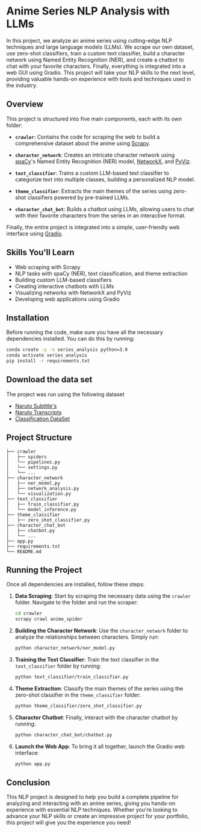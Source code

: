 # Anime Series NLP Analysis with LLMs

In this project, we analyze an anime series using cutting-edge NLP techniques and large language models (LLMs). We scrape our own dataset, use zero-shot classifiers, train a custom text classifier, build a character network using Named Entity Recognition (NER), and create a chatbot to chat with your favorite characters. Finally, everything is integrated into a web GUI using Gradio. This project will take your NLP skills to the next level, providing valuable hands-on experience with tools and techniques used in the industry.

## Overview

This project is structured into five main components, each with its own folder:

- **`crawler`**: Contains the code for scraping the web to build a comprehensive dataset about the anime using [Scrapy](https://scrapy.org/).
  
- **`character_network`**: Creates an intricate character network using [spaCy](https://spacy.io/)'s Named Entity Recognition (NER) model, [NetworkX](https://networkx.github.io/), and [PyViz](https://pyviz.org/).
  
- **`text_classifier`**: Trains a custom LLM-based text classifier to categorize text into multiple classes, building a personalized NLP model.

- **`theme_classifier`**: Extracts the main themes of the series using zero-shot classifiers powered by pre-trained LLMs.
  
- **`character_chat_bot`**: Builds a chatbot using LLMs, allowing users to chat with their favorite characters from the series in an interactive format.

Finally, the entire project is integrated into a simple, user-friendly web interface using [Gradio](https://gradio.app/).

## Skills You'll Learn
- Web scraping with Scrapy
- NLP tasks with spaCy (NER), text classification, and theme extraction
- Building custom LLM-based classifiers
- Creating interactive chatbots with LLMs
- Visualizing networks with NetworkX and PyViz
- Developing web applications using Gradio

## Installation

Before running the code, make sure you have all the necessary dependencies installed. You can do this by running:

```bash
conda create -y -n series_analysis python=3.9
conda activate series_analysis
pip install -r requirements.txt
```

## Download the data set

The project was run using the following dataset
* [Naruto Subtitle's](https://subtitlist.com/subs/naruto-season-1/english/2206507)
* [Naruto Transcripts](https://www.kaggle.com/datasets/leonzatrax/naruto-ep-1-transcript)
* [Classification DataSet](https://naruto.fandom.com/wiki/Special:BrowseData/Jutsu?limit=250&offset=0&_cat=Jutsu)

## Project Structure

```
├── crawler
│   ├── spiders
│   └── pipelines.py
│   └── settings.py
│   └── ...
├── character_network
│   ├── ner_model.py
│   ├── network_analysis.py
│   └── visualization.py
├── text_classifier
│   ├── train_classifier.py
│   └── model_inference.py
├── theme_classifier
│   ├── zero_shot_classifier.py
├── character_chat_bot
│   ├── chatbot.py
│   └── ...
├── app.py
├── requirements.txt
└── README.md
```

## Running the Project

Once all dependencies are installed, follow these steps:

1. **Data Scraping**: Start by scraping the necessary data using the `crawler` folder. Navigate to the folder and run the scraper:
    ```bash
    cd crawler
    scrapy crawl anime_spider
    ```

2. **Building the Character Network**: Use the `character_network` folder to analyze the relationships between characters. Simply run:
    ```bash
    python character_network/ner_model.py
    ```

3. **Training the Text Classifier**: Train the text classifier in the `text_classifier` folder by running:
    ```bash
    python text_classifier/train_classifier.py
    ```

4. **Theme Extraction**: Classify the main themes of the series using the zero-shot classifier in the `theme_classifier` folder:
    ```bash
    python theme_classifier/zero_shot_classifier.py
    ```

5. **Character Chatbot**: Finally, interact with the character chatbot by running:
    ```bash
    python character_chat_bot/chatbot.py
    ```

6. **Launch the Web App**: To bring it all together, launch the Gradio web interface:
    ```bash
    python app.py
    ```

## Conclusion

This NLP project is designed to help you build a complete pipeline for analyzing and interacting with an anime series, giving you hands-on experience with essential NLP techniques. Whether you're looking to advance your NLP skills or create an impressive project for your portfolio, this project will give you the experience you need!

